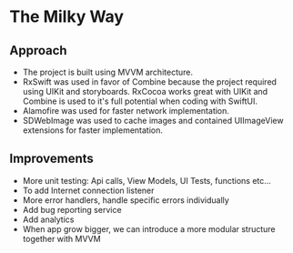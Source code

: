 # The Milky Way

## Approach

- The project is built using MVVM architecture. 
- RxSwift was used in favor of Combine because the project required using UIKit and storyboards. RxCocoa works great with UIKit and Combine is used to it's full potential when coding with SwiftUI.
- Alamofire was used for faster network implementation.
- SDWebImage was used to cache images and contained UIImageView extensions for faster implementation.

## Improvements

- More unit testing: Api calls, View Models, UI Tests, functions etc...
- To add Internet connection listener
- More error handlers, handle specific errors individually
- Add bug reporting service
- Add analytics
- When app grow bigger, we can introduce a more modular structure together with MVVM
